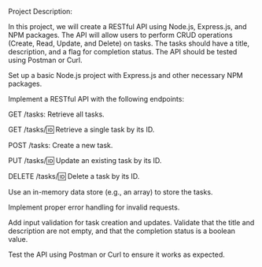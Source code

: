 Project Description:

In this project, we will create a RESTful API using Node.js, Express.js, and NPM packages. The API will allow users to perform CRUD operations (Create, Read, Update, and Delete) on tasks. The tasks should have a title, description, and a flag for completion status. The API should be tested using Postman or Curl.

Set up a basic Node.js project with Express.js and other necessary NPM packages.

Implement a RESTful API with the following endpoints:

GET /tasks: Retrieve all tasks.

GET /tasks/:id: Retrieve a single task by its ID.

POST /tasks: Create a new task.

PUT /tasks/:id: Update an existing task by its ID.

DELETE /tasks/:id: Delete a task by its ID.

Use an in-memory data store (e.g., an array) to store the tasks.

Implement proper error handling for invalid requests.

Add input validation for task creation and updates. Validate that the title and description are not empty, and that the completion status is a boolean value.

Test the API using Postman or Curl to ensure it works as expected.